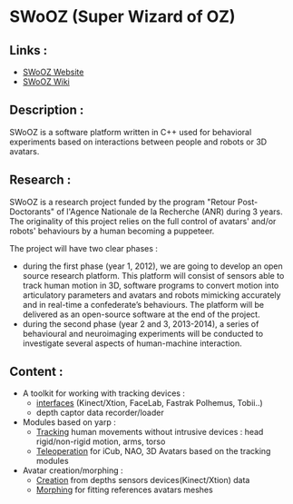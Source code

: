 SWoOZ (Super Wizard of OZ)
==========================

Links :
-------

 * [SWoOZ Website](http://swooz.free.fr/)
 * [SWoOZ Wiki](https://github.com/GuillaumeGibert/swooz/wiki)

Description :
-------------

SWoOZ is a software platform written in C++ used for behavioral experiments based on interactions between people and robots or 3D avatars.

Research :
----------

SWoOZ is a research project funded by the program "Retour Post-Doctorants" of l'Agence Nationale de la Recherche (ANR) during 3 years.
The originality of this project relies on the full control of avatars' and/or robots' behaviours by a human becoming a puppeteer. 

The project will have two clear phases :

 * during the first phase (year 1, 2012), we are going to develop an open source research platform. This platform will consist of sensors able to track human motion in 3D, software programs to convert motion into articulatory parameters and avatars and robots mimicking accurately and in real-time a confederate’s behaviours. The platform will be delivered as an open-source software at the end of the project.
 * during the second phase (year 2 and 3, 2013-2014), a series of behavioural and neuroimaging experiments will be conducted to investigate several aspects of human-machine interaction.


Content :
---------
 * A toolkit for working with tracking devices :
   * [interfaces](https://github.com/GuillaumeGibert/swooz/wiki/toolkit#wiki-devices) (Kinect/Xtion, FaceLab, Fastrak Polhemus, Tobii..)
   * depth captor data recorder/loader
 * Modules based on yarp :
   * [Tracking](https://github.com/GuillaumeGibert/swooz/wiki/tracking) human movements without intrusive devices : head rigid/non-rigid motion, arms, torso
   * [Teleoperation](https://github.com/GuillaumeGibert/swooz/wiki/teleoperation) for iCub, NAO, 3D Avatars based on the tracking modules
 * Avatar creation/morphing :
   * [Creation](https://github.com/GuillaumeGibert/swooz/wiki/avatar#wiki-creation) from depths sensors devices(Kinect/Xtion) data
   * [Morphing](https://github.com/GuillaumeGibert/swooz/wiki/avatar#wiki-morphing) for fitting references avatars meshes
 


